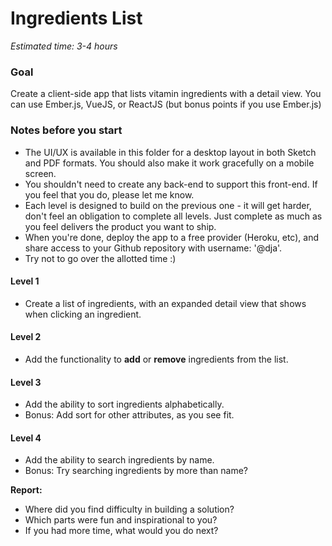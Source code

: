 # Ingredients List
*Estimated time: 3-4 hours*

### Goal
Create a client-side app that lists vitamin ingredients with a detail view. You can use Ember.js, VueJS, or ReactJS (but bonus points if you use Ember.js)

### Notes before you start
- The UI/UX is available in this folder for a desktop layout in both Sketch and PDF formats. You should also make it work gracefully on a mobile screen.
- You shouldn't need to create any back-end to support this front-end. If you feel that you do, please let me know.
- Each level is designed to build on the previous one - it will get harder, don't feel an obligation to complete all levels. Just complete as much as you feel delivers the product you want to ship.
- When you're done, deploy the app to a free provider (Heroku, etc), and share access to your Github repository with username: '@dja'.
- Try not to go over the allotted time :)

#### Level 1
- Create a list of ingredients, with an expanded detail view that shows when clicking an ingredient.

#### Level 2
- Add the functionality to **add** or **remove** ingredients from the list.

#### Level 3
- Add the ability to sort ingredients alphabetically.
- Bonus: Add sort for other attributes, as you see fit.

#### Level 4
- Add the ability to search ingredients by name.
- Bonus: Try searching ingredients by more than name?

**Report:**
- Where did you find difficulty in building a solution?
- Which parts were fun and inspirational to you?
- If you had more time, what would you do next?
